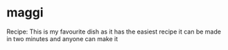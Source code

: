 # maggi
Recipe:
This is my favourite dish as it has the easiest recipe it can be made in two minutes and anyone can make it